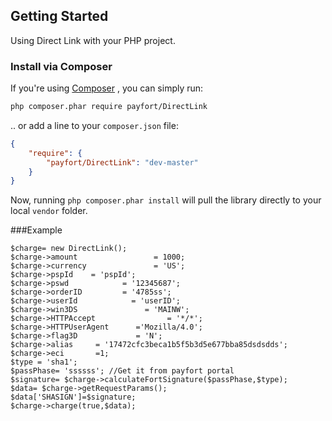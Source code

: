 ## Getting Started

Using Direct Link with your PHP project.


### Install via Composer
If you're using [Composer](https://getcomposer.org/doc/00-intro.md#installation-nix) , you can simply run:

```bash
php composer.phar require payfort/DirectLink
```

.. or add a line to your `composer.json` file:

```json
{
    "require": {
        "payfort/DirectLink": "dev-master"
    }
}
```

Now, running `php composer.phar install` will pull the library directly to your local `vendor` folder.



###Example


    $charge= new DirectLink();
    $charge->amount                 = 1000;
    $charge->currency               = 'US';
    $charge->pspId    = 'pspId';
    $charge->pswd            = '12345687';
    $charge->orderID         = '4785ss';
    $charge->userId            = 'userID';
    $charge->win3DS               = 'MAINW';
    $charge->HTTPAccept                = '*/*';
    $charge->HTTPUserAgent      ='Mozilla/4.0';
    $charge->flag3D             = 'N';
    $charge->alias     = '17472cfc3beca1b5f5b3d5e677bba85dsdsdds';
    $charge->eci       =1;
    $type = 'sha1';
    $passPhase= 'ssssss'; //Get it from payfort portal
    $signature= $charge->calculateFortSignature($passPhase,$type);
    $data= $charge->getRequestParams();
    $data['SHASIGN']=$signature;
    $charge->charge(true,$data);
